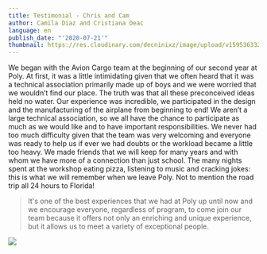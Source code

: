 ```yaml
---
title: Testimonial - Chris and Cam
author: Camila Diaz and Cristiana Deac
language: en
publish_date: "'2020-07-21'"
thumbnail: https://res.cloudinary.com/decninixz/image/upload/v1595363323/106003462_570448343673180_4904985242380734045_n_pl9xx2.jpg
---
```

We began with the Avion Cargo team at the beginning of our second year at Poly. At first, it was a little intimidating given that we often heard that it was a technical association primarily made up of boys and we were worried that we wouldn’t find our place. The truth was that all these preconceived ideas held no water. Our experience was incredible, we participated in the design and the manufacturing of the airplane from beginning to end! We aren’t a large technical association, so we all have the chance to participate as much as we would like and to have important responsibilities. We never had too much difficulty given that the team was very welcoming and everyone was ready to help us if ever we had doubts or the workload became a little too heavy. We made friends that we will keep for many years and with whom we have more of a connection than just school. The many nights spent at the workshop eating pizza, listening to music and cracking jokes: this is what we will remember when we leave Poly. Not to mention the road trip all 24 hours to Florida! 

> It's one of the best experiences that we had at Poly up until now and we encourage everyone, regardless of program, to come join our team because it offers not only an enriching and unique experience, but it allows us to meet a variety of exceptional people. 

![](https://res.cloudinary.com/decninixz/image/upload/v1595363323/105895339_866767197151775_2683358802729930971_n_ds8khz.jpg)